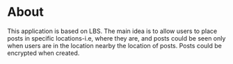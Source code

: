 # About
This application is based on LBS. The main idea is to allow users to place posts in specific locations-i.e, where they are, and posts could be seen only when users are in the location nearby the location of posts. Posts could be encrypted when created. 

